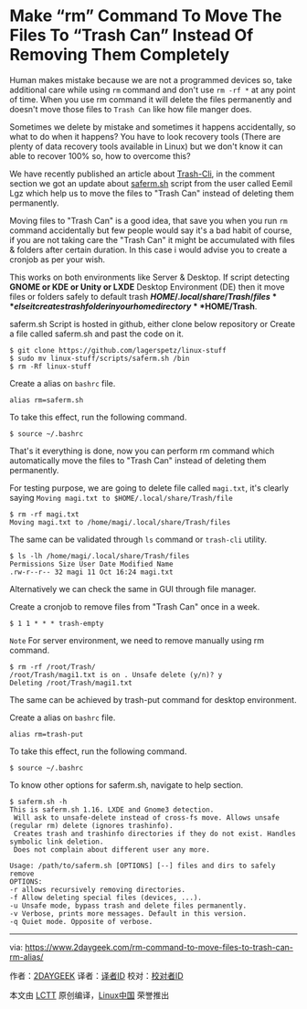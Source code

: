 Make “rm” Command To Move The Files To “Trash Can” Instead Of Removing Them Completely
======
Human makes mistake because we are not a programmed devices so, take additional care while using `rm` command and don't use `rm -rf *` at any point of time. When you use rm command it will delete the files permanently and doesn't move those files to `Trash Can` like how file manger does.

Sometimes we delete by mistake and sometimes it happens accidentally, so what to do when it happens? You have to look recovery tools (There are plenty of data recovery tools available in Linux) but we don't know it can able to recover 100% so, how to overcome this?

We have recently published an article about [Trash-Cli][1], in the comment section we got an update about [saferm.sh][2] script from the user called Eemil Lgz which help us to move the files to "Trash Can" instead of deleting them permanently.

Moving files to "Trash Can" is a good idea, that save you when you run `rm` command accidentally but few people would say it's a bad habit of course, if you are not taking care the "Trash Can" it might be accumulated with files & folders after certain duration. In this case i would advise you to create a cronjob as per your wish.

This works on both environments like Server & Desktop. If script detecting **GNOME or KDE or Unity or LXDE** Desktop Environment (DE) then it move files or folders safely to default trash **$HOME/.local/share/Trash/files** else it creates trash folder in your home directory **$HOME/Trash**.

saferm.sh Script is hosted in github, either clone below repository or Create a file called saferm.sh and past the code on it.
```
$ git clone https://github.com/lagerspetz/linux-stuff
$ sudo mv linux-stuff/scripts/saferm.sh /bin
$ rm -Rf linux-stuff

```

Create a alias on `bashrc` file.
```
alias rm=saferm.sh

```

To take this effect, run the following command.
```
$ source ~/.bashrc

```

That's it everything is done, now you can perform rm command which automatically move the files to "Trash Can" instead of deleting them permanently.

For testing purpose, we are going to delete file called `magi.txt`, it's clearly saying `Moving magi.txt to $HOME/.local/share/Trash/file`
```
$ rm -rf magi.txt
Moving magi.txt to /home/magi/.local/share/Trash/files

```

The same can be validated through `ls` command or `trash-cli` utility.
```
$ ls -lh /home/magi/.local/share/Trash/files
Permissions Size User Date Modified Name
.rw-r--r-- 32 magi 11 Oct 16:24 magi.txt

```

Alternatively we can check the same in GUI through file manager.
[![][3]![][3]][4]

Create a cronjob to remove files from "Trash Can" once in a week.
```
$ 1 1 * * * trash-empty

```

`Note` For server environment, we need to remove manually using rm command.
```
$ rm -rf /root/Trash/
/root/Trash/magi1.txt is on . Unsafe delete (y/n)? y
Deleting /root/Trash/magi1.txt

```

The same can be achieved by trash-put command for desktop environment.

Create a alias on `bashrc` file.
```
alias rm=trash-put

```

To take this effect, run the following command.
```
$ source ~/.bashrc

```

To know other options for saferm.sh, navigate to help section.
```
$ saferm.sh -h
This is saferm.sh 1.16. LXDE and Gnome3 detection.
 Will ask to unsafe-delete instead of cross-fs move. Allows unsafe (regular rm) delete (ignores trashinfo).
 Creates trash and trashinfo directories if they do not exist. Handles symbolic link deletion.
 Does not complain about different user any more.

Usage: /path/to/saferm.sh [OPTIONS] [--] files and dirs to safely remove
OPTIONS:
-r allows recursively removing directories.
-f Allow deleting special files (devices, ...).
-u Unsafe mode, bypass trash and delete files permanently.
-v Verbose, prints more messages. Default in this version.
-q Quiet mode. Opposite of verbose.

```

--------------------------------------------------------------------------------

via: https://www.2daygeek.com/rm-command-to-move-files-to-trash-can-rm-alias/

作者：[2DAYGEEK][a]
译者：[译者ID](https://github.com/译者ID)
校对：[校对者ID](https://github.com/校对者ID)

本文由 [LCTT](https://github.com/LCTT/TranslateProject) 原创编译，[Linux中国](https://linux.cn/) 荣誉推出

[a]:https://www.2daygeek.com/author/2daygeek/
[1]:https://www.2daygeek.com/trash-cli-command-line-trashcan-linux-system/
[2]:https://github.com/lagerspetz/linux-stuff/blob/master/scripts/saferm.sh
[3]:data:image/gif;base64,R0lGODlhAQABAIAAAAAAAP///yH5BAEAAAAALAAAAAABAAEAAAIBRAA7
[4]:https://www.2daygeek.com/wp-content/uploads/2017/10/rm-command-to-move-files-to-trash-can-rm-alias-1.png
